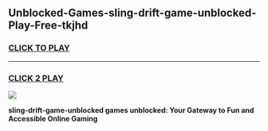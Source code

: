 
## Unblocked-Games-sling-drift-game-unblocked-Play-Free-tkjhd
<h3>
<a href="https://premium76.site?title=sling-drift-game-unblocked&ref=22A">CLICK TO PLAY</a></h3>
<hr>

<h3>
<a href="https://premium76.site?title=sling-drift-game-unblocked&ref=22A">CLICK 2 PLAY</a>
  
</h3>

<a href="https://premium76.site?title=sling-drift-game-unblocked&ref=22A"><img src="https://clearcache.store/games.png"></a>


**sling-drift-game-unblocked games unblocked: Your Gateway to Fun and Accessible Online Gaming**
